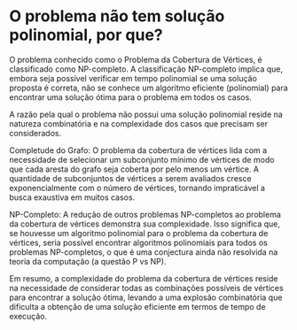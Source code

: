# O problema não tem solução polinomial, por que?

O problema conhecido como o Problema da Cobertura de Vértices, é classificado como NP-completo. A classificação NP-completo implica que, embora seja possível verificar em tempo polinomial se uma solução proposta é correta, não se conhece um algoritmo eficiente (polinomial) para encontrar uma solução ótima para o problema em todos os casos.

A razão pela qual o problema não possui uma solução polinomial reside na natureza combinatória e na complexidade dos casos que precisam ser considerados.

Completude do Grafo: O problema da cobertura de vértices lida com a necessidade de selecionar um subconjunto mínimo de vértices de modo que cada aresta do grafo seja coberta por pelo menos um vértice. A quantidade de subconjuntos de vértices a serem avaliados cresce exponencialmente com o número de vértices, tornando impraticável a busca exaustiva em muitos casos.

NP-Completo: A redução de outros problemas NP-completos ao problema da cobertura de vértices demonstra sua complexidade. Isso significa que, se houvesse um algoritmo polinomial para o problema da cobertura de vértices, seria possível encontrar algoritmos polinomiais para todos os problemas NP-completos, o que é uma conjectura ainda não resolvida na teoria da computação (a questão P vs NP).

Em resumo, a complexidade do problema da cobertura de vértices reside na necessidade de considerar todas as combinações possíveis de vértices para encontrar a solução ótima, levando a uma explosão combinatória que dificulta a obtenção de uma solução eficiente em termos de tempo de execução.